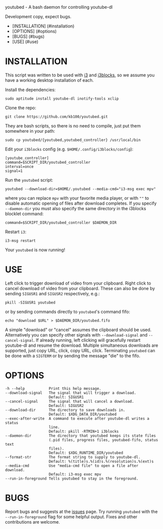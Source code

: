 youtubed - A bash daemon for controlling youtube-dl



Development copy, expect bugs.

- [INSTALLATION] (#installation)
- [OPTIONS] (#options)
- [BUGS] (#bugs)
- [USE] (#use)

# INSTALLATION

This script was written to be used with [i3](http://www.i3wm.org) and [i3blocks](https://github.com/vivien/i3blocks), so we assume you have a working desktop installation of each.

Install the dependencies:

    sudo aptitude install youtube-dl inotify-tools xclip

Clone the repo:

    git clone https://github.com/kb100/youtubed.git

They are bash scripts, so there is no need to compile, just put them somewhere in your path:

    sudo cp youtubed/{youtubed,youtubed_controller} /usr/local/bin

Edit your `i3blocks` config (e.g. `$HOME/.config/i3blocks/config`):

    [youtube_controller]
    command=$SCRIPT_DIR/youtubed_controller
    interval=once
    signal=1

Run the `youtubed` script:

    youtubed --download-dir=$HOME/.youtubed --media-cmd="i3-msg exec mpv"

where you can replace `mpv` with your favorite media player, or with `""` to disable automatic opening of files after download completes. 
If you specify `--daemon-dir` you must also specify the same directory in the i3blocks blocklet command:

    command=$SCRIPT_DIR/youtubed_controller $DAEMON_DIR

Restart `i3`:

    i3-msg restart

Your `youtubed` is now running!

# USE

Left click to trigger download of video from your clipboard.
Right click to cancel download of video from your clipboard.
These can also be done by sending `SIGUSR1` and `SIGUSR2` respectively, e.g.:

    pkill -SIGUSR1 youtubed

or by sending commands directly to `youtubed`'s command fifo:

    echo "download $URL" > $DAEMON_DIR/youtubed.fifo

A simple "download" or "cancel" assumes the clipboard should be used.
Alternatively you can specify  other signals with `--download-signal` and `--cancel-signal`.
If already running, left clicking will gracefully restart youtube-dl
and resume the download.
Multiple simultaneous downloads are supported, just copy URL, click, copy URL, click.
Terminating `youtubed` can be done with a `SIGTERM` or by sending the message "die" to the fifo.

# OPTIONS

    -h --help           Print this help message.
    --download-signal   The signal that will trigger a download.
                        Default: SIGUSR1
    --cancel-signal     The signal that will cancel a download.
                        Default: SIGUSR2
    --download-dir      The directory to save downloads in.
                        Default: $XDG_DATA_DIR/youtubed
    --exec-after-write  A command to execute after youtube-dl writes a status
                        line. 
                        Default: pkill -RTMIN+1 i3blocks
    --daemon-dir        The directory that youtubed keeps its state files 
                        (.pid files, progress files, youtubed-fifo, status text
                        files). 
                        Default: $XDG_RUNTIME_DIR/youtubed
    --format-str        The format string to supply to youtube-dl. 
                        Default: %(title)s.%(id)s.%(resolution)s.%(ext)s
    --media-cmd         Use "media-cmd file" to open a file after download.
                        Default: i3-msg exec mpv
    --run-in-foreground Tells youtubed to stay in the foreground.

# BUGS

Report bugs and suggests at the [issues](https://github.com/kb100/youtubed/issues) page.
Try running `youtubed` with the `--run-in-foreground` flag for some helpful output.
Fixes and other contributions are welcome.
